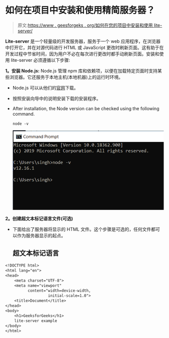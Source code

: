 # 如何在项目中安装和使用精简服务器？

> 原文:[https://www . geesforgeks . org/如何在您的项目中安装和使用 lite-server/](https://www.geeksforgeeks.org/how-to-install-and-use-lite-server-in-your-project/)

**Lite-server** 是一个轻量级的开发服务器，服务于一个 web 应用程序，在浏览器中打开它，并在对源代码进行 HTML 或 JavaScript 更改时刷新页面。这有助于在开发过程中节省时间，因为用户不必在每次进行更改时都手动刷新页面。安装和使用 lite-server 必须遵循以下步骤:

**1。安装 Node.js:**
Node.js 管理 npm 库和依赖项，以便在加载特定页面时支持某些浏览器。它还服务于本地主机(本地机器)上的运行时环境。

*   Node.js 可以从他们的[官网](https://nodejs.org/en/download/)下载。
*   按照安装向导中的说明安装下载的安装程序。
*   After installation, the Node version can be checked using the following command.

    ```
    node -v
    ```

    ![](img/352e33a029c3befba4d3f0dd282f0308.png)

**2。创建超文本标记语言文件(可选)**

*   下面给出了服务器将显示的 HTML 文件。这个步骤是可选的，任何文件都可以作为服务器显示的起点。

    ## 超文本标记语言

```
<!DOCTYPE html>
<html lang="en">
<head>
    <meta charset="UTF-8">
    <meta name="viewport" 
          content="width=device-width,
                   initial-scale=1.0">
    <title>Document</title>
</head>
<body>
    <h1>GeeksforGeeks</h1>
    lite-server example
</body>
</html>
```